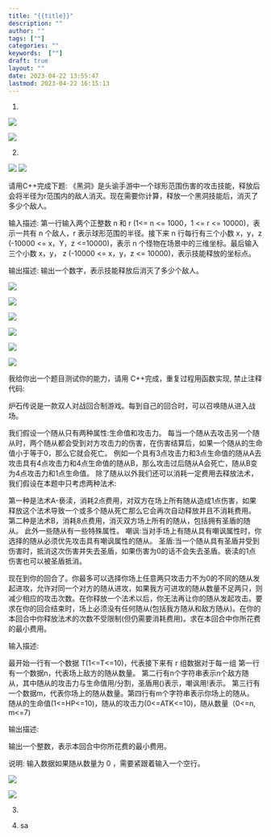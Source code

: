 ```yaml
---
title: "{{title}}"
description: ""
author: ""
tags: [""]
categories: ""
keywords:  [""]
draft: true
layout: ""
date: 2023-04-22 13:55:47
lastmod: 2023-04-22 16:15:13
---
```

1. 

![](未命名.assets/image-20230422140056.png)




![](未命名.assets/image-20230422140110.png)




2. 

![](未命名.assets/image-20230422140348.png)
![](未命名.assets/image-20230422141043.png)

请用C++完成下题: 
《黑洞》是头谕手游中一个球形范围伤害的攻击技能，释放后会将半径为r范围内的敌人消灭。现在需要你计算，释放一个黑洞技能后，消灭了多少个敌人。

输入描述: 
第一行输入两个正整数 n 和 r (1<= n <= 1000，1 <= r <= 10000)，表示一共有 n 个敌人，r 表示球形范围的半径。接下来 n 行每行有三个小数 x，y，z (-10000 <= x，Y，z <=10000)，表示 n 个怪物在场景中的三维坐标。最后输入三个小数 x，y， z (-10000 <= x，y，z <= 10000)，表示技能释放的坐标点。

输出描述: 
输出一个数字，表示技能释放后消灭了多少个敌人。

![](未命名.assets/image-20230422140334.png)



![](未命名.assets/image-20230422140541.png)




![](未命名.assets/image-20230422140730.png)


![](未命名.assets/image-20230422140739.png)




![](未命名.assets/image-20230422140445.png)

![](未命名.assets/image-20230422140448.png)



我给你出一个题目测试你的能力，请用 C++完成，重复过程用函数实现, 禁止注释代码:

炉石传说是一款双人对战回合制游戏。每到自己的回合时，可以召唤随从进入战场。

我们假设一个随从只有两种属性:生命值和攻击力。
每当一个随从去攻击另一个随从时，两个随从都会受到对方攻击力的伤害，在伤害结算后，如果一个随从的生命值小于等于0，那么它就会死亡。
例如一个具有3点攻击力和3点生命值的随从A去攻击具有4点攻击力和4点生命值的随从B，那么攻击过后随从A会死亡，随从B变为4点攻击力和1点生命值。
除了随从以外我们还可以消耗一定费用去释放法术，我们假设在本题中只考虑两种法术:

第一种是法术A-亵渎，消耗2点费用，对双方在场上所有随从造成1点伤害，如果释放这个法术导致一个或多个随从死亡那么它会再次自动释放并且不消耗费用。
第二种是法术B，消耗8点费用，消灭双方场上所有的随从，包括拥有圣盾的随从。
此外一些随从有一些特殊属性。
嘲讽:当对手场上有随从具有嘲讽属性时，你选择的随从必须优先攻击具有嘲讽属性的随从。
圣盾:当一个随从具有圣盾并受到伤害时，抵消这次伤害并失去圣盾，如果伤害为0的话不会失去圣盾。亵渎的1点伤害也可以被圣盾抵消。

现在到你的回合了。你最多可以选择你场上任意两只攻击力不为0的不同的随从发起进攻，允许对同一个对方的随从进攻，如果我方可进攻的随从数量不足两只，则减少相应的攻击次数。在你释放一个法术以后，你无法再让你的随从发起攻击。要求在你的回合结束时，场上必须没有任何随从(包括我方随从和敌方随从)。在你的本回合中你释放法术的次数不受限制(但仍需要消耗费用)。求在本回合中你所花费的最小费用。


输入描述:

最开始一行有一个数据 T(1<=T<=10)，代表接下来有 r 组数据对于每一组
第一行有一个数据n，代表场上敌方的随从数量。
第二行有n个字符串表示n个敌方随从，其中随从的攻击力与生命值用/分割，圣盾用()表示，嘲讽用!表示。
第三行有一个数据m，代表你场上的随从数量。第四行有m个字符串表示你场上的随从。
随从的生命值(1<=HP<=10)，随从的攻击力(0<=ATK<=10)，随从数量（0<=n, m<=7)

输出描述:

输出一个整数，表示本回合中你所花费的最小费用。

说明: 
输入数据如果随从数量为 0 ，需要紧跟着输入一个空行。



![](未命名.assets/image-20230422140611.png)


![](未命名.assets/image-20230422140615.png)







3. 

4. sa
